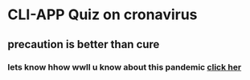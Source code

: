 # CLI-APP Quiz on cronavirus
## **precaution is better than cure**
### lets know hhow wwll u know about this pandemic [click her](https://repl.it/@asthatibrewal/quiz-cli-app-2?embed=1&output=1#index.js)

 
